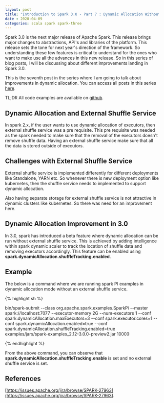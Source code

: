 ```yaml
---
layout: post
title: "Introduction to Spark 3.0 - Part 7 : Dynamic Allocation Without External Shuffle Service"
date : 2020-04-09
categories: scala spark spark-three 
---
```

Spark 3.0 is the next major release of Apache Spark. This release brings major changes to abstractions, API's and libraries of the platform. This release sets the tone for next year's direction of the framework. So understanding these few features is critical to understand for the ones who want to make use all the advances in this new release. So in this series of blog posts, I will be discussing about different improvements landing in Spark 3.0.

This is the seventh post in the series where I am going to talk about improvements in dynamic allocation. You can access all posts in this series [here](/categories/spark-three).

TL;DR All code examples are available on [github](https://github.com/phatak-dev/spark-2.0-examples).


## Dynamic Allocation and External Shuffle Service

In spark 2.x, if the user wants to use dynamic allocation of executors, then external shuffle service was a pre requisite. This pre requisite was needed as the spark needed to make sure that the removal of the executors doesn't remove shuffle data. Having an external shuffle service make sure that all the data is stored outside of executors.

## Challenges with External Shuffle Service

External shuffle service is implemented differently for different deployments like Standalone, YARN etc. So whenever there is new deployment option like kubernetes, then the shuffle service needs to implemented to support dynamic allocation.

Also having separate storage for external shuffle service is not attractive in dynamic clusters like kubernetes. So there was need for an improvement here.


## Dynamic Allocation Improvement in 3.0

In 3.0, spark has introduced a beta feature where dynamic allocation can be run without external shuffle service. This is achieved by adding intelligence within spark dynamic scaler to track the location of shuffle data and removing executors accordingly. This feature can be enabled using **spark.dynamicAllocation.shuffleTracking.enabled**.

## Example

The below is a command where we are running spark PI examples in dynamic allocation mode without an external shuffle service. 

{% highlight sh %}

bin/spark-submit --class org.apache.spark.examples.SparkPi --master spark://localhost:7077  --executor-memory 2G --num-executors 1  --conf spark.dynamicAllocation.maxExecutors=3 --conf spark.executor.cores=1  --conf spark.dynamicAllocation.enabled=true --conf spark.dynamicAllocation.shuffleTracking.enabled=true examples/jars/spark-examples_2.12-3.0.0-preview2.jar 10000

{% endhighlight %}

From the above command, you can observe that **spark.dynamicAllocation.shuffleTracking.enable** is set and no external shuffle service is set.

## References

[https://issues.apache.org/jira/browse/SPARK-27963](https://issues.apache.org/jira/browse/SPARK-27963).
